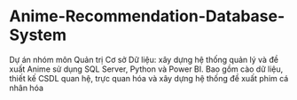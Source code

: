 # Anime-Recommendation-Database-System
Dự án nhóm môn Quản trị Cơ sở Dữ liệu: xây dựng hệ thống quản lý và đề xuất Anime sử dụng SQL Server, Python và Power BI. Bao gồm cào dữ liệu, thiết kế CSDL quan hệ, trực quan hóa và xây dựng hệ thống đề xuất phim cá nhân hóa
